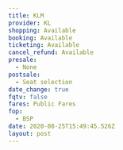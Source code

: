 ```yaml
---
title: KLM
provider: KL
shopping: Available
booking: Available
ticketing: Available
cancel_refund: Available
presale:
  - None
postsale:
  - Seat selection
date_change: true
fqtv: false
fares: Public Fares
fop:
  - BSP
date: 2020-08-25T15:49:45.526Z
layout: post
---
```

